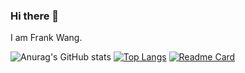 ### Hi there 👋
I am Frank Wang.

![Anurag's GitHub stats](https://github-readme-stats.vercel.app/api?username=Frank-III&theme=apprentice&show_icons=true&count_private=true)
[![Top Langs](https://github-readme-stats.vercel.app/api/top-langs/?username=anuraghazra)](https://github.com/Frank-III/github-readme-stats)
[![Readme Card](https://github-readme-stats.vercel.app/api/pin/?username=Frank-III&repo=NotionSDK.jl)](https://github.com/Frank-III/github-readme-stats)



<!--
**Frank-III/Frank-III** is a ✨ _special_ ✨ repository because its `README.md` (this file) appears on your GitHub profile.

Here are some ideas to get you started:

- 🔭 I’m currently working on ...
- 🌱 I’m currently learning ...
- 👯 I’m looking to collaborate on ...
- 🤔 I’m looking for help with ...
- 💬 Ask me about ...
- 📫 How to reach me: ...
- 😄 Pronouns: ...
- ⚡ Fun fact: ...
-->
